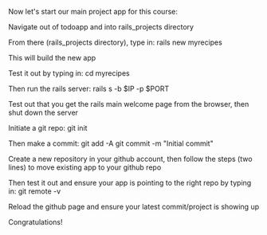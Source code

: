 
Now let's start our main project app for this course:

Navigate out of todoapp and into rails_projects directory

From there (rails_projects directory), type in:
rails new myrecipes

This will build the new app

Test it out by typing in:
cd myrecipes

Then run the rails server:
rails s -b $IP -p $PORT

Test out that you get the rails main welcome page from the browser, then shut down the server

Initiate a git repo:
git init

Then make a commit:
git add -A
git commit -m "Initial commit"

Create a new repository in your github account, then follow the steps (two lines) to move existing app to your github repo

Then test it out and ensure your app is pointing to the right repo by typing in:
git remote -v

Reload the github page and ensure your latest commit/project is showing up

Congratulations!